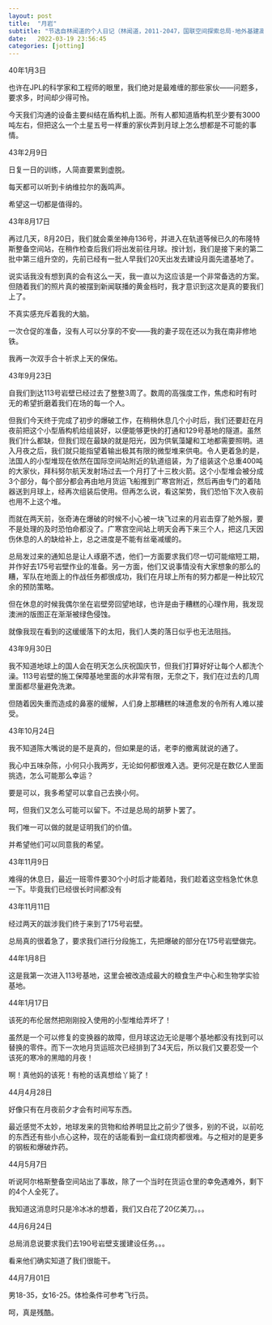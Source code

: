 ```yaml
---
layout: post
title:  "月岩"
subtitle: "节选自林闻道的个人日记（林闻道，2011-2047，国联空间探索总局-地外基建高级工程师）"
date:   2022-03-19 23:56:45
categories: [jotting]
---
```


40年1月3日

也许在JPL的科学家和工程师的眼里，我们绝对是最难缠的那些家伙——问题多，要求多，时间却少得可怜。

今天我们沟通的设备主要纠结在盾构机上面。所有人都知道盾构机至少要有3000吨左右，但把这么一个土星五号一样重的家伙弄到月球上怎么想都是不可能的事情。


43年2月9日

日复一日的训练，人简直要累到虚脱。

每天都可以听到卡纳维拉尔的轰鸣声。

希望这一切都是值得的。


43年8月17日

再过几天，8月20日，我们就会乘坐神舟136号，并进入在轨道等候已久的布隆特斯整备空间站，在稍作检查后我们将出发前往月球。按计划，我们是接下来的第二批中第三组升空的，先前已经有一批人早我们20天出发去建设月面先遣基地了。

说实话我没有想到真的会有这么一天，我一直以为这应该是一个非常备选的方案。但随着我们的照片真的被摆到新闻联播的黄金档时，我才意识到这次是真的要我们上了。

不真实感充斥着我的大脑。

一次仓促的准备，没有人可以分享的不安——我的妻子现在还以为我在南非修地铁。

我再一次双手合十祈求上天的保佑。


43年9月23日

自我们到达113号岩壁已经过去了整整3周了。数周的高强度工作，焦虑和时有时无的希望折磨着我们在场的每一个人。

但我们今天终于完成了初步的爆破工作，在稍稍休息几个小时后，我们还要赶在月夜前把这个小型盾构机给组装好，以便能够更快的打通和129号基地的隧道。虽然我们什么都缺，但我们现在最缺的就是阳光，因为供氧藻罐和工地都需要照明。进入月夜之后，我们就只能指望着输出极其有限的微型堆来供电。令人更着急的是，法国人的小型堆现在依然在国际空间站附近的轨道组装，为了组装这个总重400吨的大家伙，拜科努尔航天发射场过去一个月打了十三枚火箭。这个小型堆会被分成3个部分，每个部分都会再由地月货运飞船推到广寒宫附近，然后再由专门的着陆器送到月球上，经再次组装后使用。但再怎么说，看这架势，我们恐怕下次入夜前也用不上这个堆。

而就在两天前，张奇涛在爆破的时候不小心被一块飞过来的月岩击穿了舱外服，要不是处理的及时恐怕命都没了。广寒宫空间站上明天会再下来三个人，把这几天因伤休息的人的缺给补上，总之进度是不能有丝毫减缓的。

总局发过来的通知总是让人琢磨不透，他们一方面要求我们尽一切可能缩短工期，并作好去175号岩壁作业的准备。另一方面，他们又说事情没有大家想象的那么的糟，军队在地面上的作战任务都很成功，我们在月球上所有的努力都是一种比较冗余的预防策略。

但在休息的时候我偶尔坐在岩壁旁回望地球，也许是由于糟糕的心理作用，我发现澳洲的版图正在渐渐被绿色侵蚀。

就像我现在看到的这缓缓落下的太阳，我们人类的落日似乎也无法阻挡。


43年9月30日

我不知道地球上的国人会在明天怎么庆祝国庆节，但我们打算好好让每个人都洗个澡。113号岩壁的施工保障基地里面的水非常有限，无奈之下，我们在过去的几周里面都尽量避免洗漱。

但随着因失重而造成的鼻塞的缓解，人们身上那糟糕的味道愈发的令所有人难以接受。


43年10月24日

我不知道陈大嘴说的是不是真的，但如果是的话，老李的撤离就说的通了。

我心中五味杂陈，小何只小我两岁，无论如何都很难入选。更何况是在数亿人里面挑选，怎么可能那么幸运？

要是可以，我多希望可以拿自己去换小何。

呵，但我们又怎么可能可以留下。不过是总局的胡萝卜罢了。

我们唯一可以做的就是证明我们的价值。

并希望他们可以同意我的希望。



43年11月9日

难得的休息日，最近一班零件要30个小时后才能着陆，我们趁着这空档急忙休息一下。毕竟我们已经很长时间都没有



43年11月11日

经过两天的跋涉我们终于来到了175号岩壁。

总局真的很着急了，要求我们进行分段施工，先把爆破的部分在175号岩壁做完。


44年1月8日

这是我第一次进入113号基地，这里会被改造成最大的粮食生产中心和生物学实验基地。


44年1月17日

该死的布伦居然把刚刚投入使用的小型堆给弄坏了！

虽然是一个可以修复的变换器的故障，但月球这边无论是哪个基地都没有找到可以替换的零件。而下一次地月货运班次已经排到了34天后，所以我们又要忍受一个该死的寒冷的黑暗的月夜！

啊！真他妈的该死！有枪的话真想给丫毙了！


44月4月28日

好像只有在月夜前夕才会有时间写东西。

最近感觉不太妙，地球发来的货物和给养明显比之前少了很多，别的不说，以前吃的东西还有些小点心这种，现在的话能看到一盒红烧肉都很难。与之相对的是更多的钢板和爆破炸药。



44月5月7日

听说阿尔格斯整备空间站出了事故，除了一个当时在货运仓里的幸免遇难外，剩下的4个人全死了。

我知道这消息时只是冷冰冰的想着，我们又白花了20亿美刀。。。


44月6月24日

总局消息说要求我们去190号岩壁支援建设任务。。。

看来他们确实知道了我们很能干。

44月7月01日

男18-35，女16-25。体检条件可参考飞行员。

呵，真是残酷。
